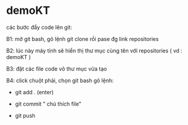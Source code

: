# demoKT
các bước đẩy code lên git:

B1: mở git bash, gõ lệnh git clone rồi pase đg link repositories

B2: lúc này máy tính sẽ hiển thị thư mục cùng tên với repositories ( vd : demoKT )

B3: đặt các file code vô thư mục vừa tạo

B4: click chuột phải, chọn git bash gõ lệnh: 

+ git add . (enter)

+ git commit " chú thích file"

+ git push
